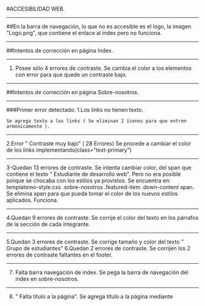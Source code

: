 
#ACCESIBILIDAD WEB.
___
##En la barra de navegación, lo que no es accesible es el logo, la imagen "Logo.png", que contiene el enlace al index pero no funciona. 

___
##Intentos de corrección en página  Index.
___
1. Posee sólo 4 errores de contraste.
	Se cambia el color a los elementos con error para que quede un contraste bajo.

___

##Intentos de corrección en página Sobre-nosotros.

___

###Primer error detectado:
1.Los links no tienen texto.

	Se agrega texto a los links ( Se eliminan 2 íconos para que entren armónicamente ).
___
2.Error " Contraste muy bajo" ( 28 Errores)
	Se procede a cambiar el color de los links  implementando(class="text-primary")
___
3-Quedan 13 errores de contraste.
	Se intenta cambiar color, del span que contiene el texto " Estudiante de desarrollo web". Pero no era posible porque se chocaba con los estilos ya provistos.
Se encuentra en: templatemo-style.css
.sobre-nosotros .featured-item .down-content span.
	Se elimina span para que pueda tomar el color de los nuevos estilos aplicados. Funciona.
___
4.Quedan 9  errores de contraste.
	Se corrije el color del texto en los párrafos de la sección de cada integrante.
___
5.Quedan 3 errores de contraste.
	Se corrige tamaño y color del texto " Grupo de estudiantes"
6.Quedan 2 errores de contraste.
	Se corrijen los 2 errores de contraste faltantes en el footer.
___
7. Falta barra navegación de index.
	Se pega la barra de navegación del index en sobre-nosotros.
___
8. " Falta título a la página".
	Se agrega título a la página mediante <title>
___
9."Falta especificar idioma mediante atributo "lang"
	Se corrige, se agrega atributo lang="es".
___
10."La página no tiene encabezado H1".
	Se corrije, se cambia span por h1 en  "grupo de estudiantes".
___

####Finalizado.